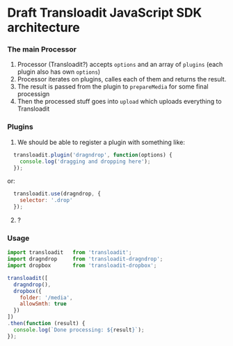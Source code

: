 # Draft Transloadit JavaScript SDK architecture

### The main Processor
1. Processor (Transloadit?) accepts ```options``` and an array of ```plugins``` (each plugin also has own ```options```)
2. Processor iterates on plugins, calles each of them and returns the result.
3. The result is passed from the plugin to ```prepareMedia``` for some final processign
4. Then the processed stuff goes into ```upload``` which uploads everything to Transloadit

### Plugins
1. We should be able to register a plugin with something like:
```javascript
  transloadit.plugin('dragndrop', function(options) {
    console.log('dragging and dropping here');
  });
```
or:
```javascript
  transloadit.use(dragndrop, {
    selector: '.drop'
  });
```
2. ?

### Usage
```javascript
import transloadit   from 'transloadit';
import dragndrop     from 'transloadit-dragndrop';
import dropbox       from 'transloadit-dropbox';

transloadit([
  dragndrop(),
  dropbox({
    folder: '/media',
    allowSmth: true
  })
])
.then(function (result) {
  console.log(`Done processing: ${result}`);
});
```
